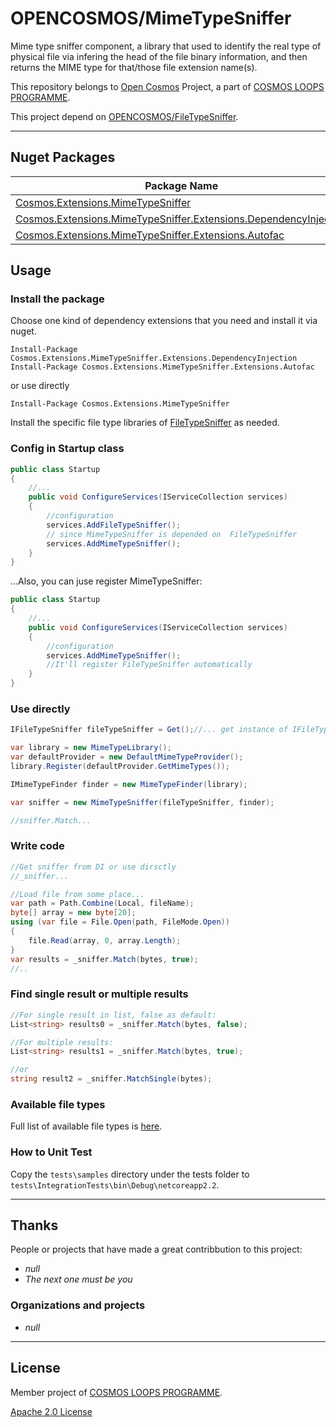 # OPENCOSMOS/MimeTypeSniffer

Mime type sniffer component, a library that used to identify the real type of physical file via infering the head of the file binary information, and then returns the MIME type for that/those file extension name(s). 

This repository belongs to [Open Cosmos](https://github.com/cosmos-open) Project, a part of [COSMOS LOOPS PROGRAMME](https://github.com/cosmos-loops/).

This project depend on [OPENCOSMOS/FileTypeSniffer](https://github.com/cosmos-open/cosmos-filetype-sniffer).

---

## Nuget Packages

| Package Name                                                                                                                                                                           | Version                                                                                                           | Downloads                                                                                                          |
| -------------------------------------------------------------------------------------------------------------------------------------------------------------------------------------- | ----------------------------------------------------------------------------------------------------------------- | ------------------------------------------------------------------------------------------------------------------ |
| [Cosmos.Extensions.MimeTypeSniffer](https://www.nuget.org/packages/Cosmos.Extensions.MimeTypeSniffer/)                                                               | ![](https://img.shields.io/nuget/v/Cosmos.Extensions.MimeTypeSniffer.svg)                                | ![](https://img.shields.io/nuget/dt/Cosmos.Extensions.MimeTypeSniffer.svg)                                |
| [Cosmos.Extensions.MimeTypeSniffer.Extensions.DependencyInjection](https://www.nuget.org/packages/Cosmos.Extensions.MimeTypeSniffer.Extensions.DependencyInjection/) | ![](https://img.shields.io/nuget/v/Cosmos.Extensions.MimeTypeSniffer.Extensions.DependencyInjection.svg) | ![](https://img.shields.io/nuget/dt/Cosmos.Extensions.MimeTypeSniffer.Extensions.DependencyInjection.svg) |
| [Cosmos.Extensions.MimeTypeSniffer.Extensions.Autofac](https://www.nuget.org/packages/Cosmos.Extensions.MimeTypeSniffer.Extensions.Autofac/)                         | ![](https://img.shields.io/nuget/v/Cosmos.Extensions.MimeTypeSniffer.Extensions.Autofac.svg)             | ![](https://img.shields.io/nuget/dt/Cosmos.Extensions.MimeTypeSniffer.Extensions.Autofac.svg)             |

## Usage

### Install the package

Choose one kind of dependency extensions that you need and install it via nuget.

```
Install-Package Cosmos.Extensions.MimeTypeSniffer.Extensions.DependencyInjection
Install-Package Cosmos.Extensions.MimeTypeSniffer.Extensions.Autofac
```

or use directly

```
Install-Package Cosmos.Extensions.MimeTypeSniffer
```

Install the specific file type libraries of [FileTypeSniffer](https://github.com/cosmos-open/cosmos-filetype-sniffer#nuget-packages) as needed.

### Config in Startup class

```c#
public class Startup
{
    //...
    public void ConfigureServices(IServiceCollection services)
    {
        //configuration
        services.AddFileTypeSniffer();
        // since MimeTypeSniffer is depended on  FileTypeSniffer
        services.AddMimeTypeSniffer();
    }
}
```

...Also, you can juse register MimeTypeSniffer:

```c#
public class Startup
{
    //...
    public void ConfigureServices(IServiceCollection services)
    {
        //configuration
        services.AddMimeTypeSniffer();
        //It'll register FileTypeSniffer automatically
    }
}
```

### Use directly

```c#
IFileTypeSniffer fileTypeSniffer = Get();//... get instance of IFileTypeSniffer 

var library = new MimeTypeLibrary();
var defaultProvider = new DefaultMimeTypeProvider();
library.Register(defaultProvider.GetMimeTypes());

IMimeTypeFinder finder = new MimeTypeFinder(library);

var sniffer = new MimeTypeSniffer(fileTypeSniffer, finder);

//sniffer.Match...
```

### Write code

```c#
//Get sniffer from DI or use dirsctly
//_sniffer...

//Load file from some place...
var path = Path.Combine(Local, fileName);
byte[] array = new byte[20];
using (var file = File.Open(path, FileMode.Open))
{
    file.Read(array, 0, array.Length);
}
var results = _sniffer.Match(bytes, true);
//..
```

### Find single result or multiple results

```c#
//For single result in list, false as default:
List<string> results0 = _sniffer.Match(bytes, false);

//For multiple results:
List<string> results1 = _sniffer.Match(bytes, true);

//or
string result2 = _sniffer.MatchSingle(bytes);
```

### Available file types

Full list of available file types is [here](https://github.com/cosmos-open/cosmos-filetype-sniffer#available-file-types).


### How to Unit Test

Copy the `tests\samples` directory under the tests folder to `tests\IntegrationTests\bin\Debug\netcoreapp2.2`.

---

## Thanks

People or projects that have made a great contribbution to this project:

- _null_
- _The next one must be you_

### Organizations and projects

- _null_

---

## License

Member project of [COSMOS LOOPS PROGRAMME](https://github.com/cosmos-loops).

[Apache 2.0 License](/LICENSE)
